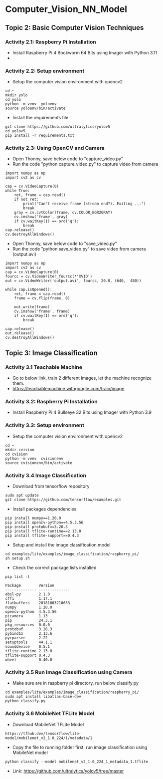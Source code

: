 # Computer_Vision_NN_Model

## Topic 2: Basic Computer Vision Techniques

### Activity 2.1: Raspberry Pi Installation
- Install Raspberry Pi 4 Bookworm 64 Bits using Imager with Python 3.11
- 
### Activity 2.2: Setup environment
- Setup the computer vision environment with opencv2
```
cd ~
mkdir yolo
cd yolo
python -m venv  yoloenv
source yoloenv/bin/activate
```
- Install the requirements file
```
git clone https://github.com/ultralytics/yolov5  
cd yolov5
pip install -r requirements.txt
```
### Activity 2.3: Using OpenCV and Camera
- Open Thonny, save below code to "capture_video.py" 
- Run the code "python capture_video.py" to capture video from camera
```
import numpy as np
import cv2 as cv

cap = cv.VideoCapture(0)
while True:
    ret, frame = cap.read()
    if not ret:
        print("Can't receive frame (stream end?). Exiting ...")
        break
    gray = cv.cvtColor(frame, cv.COLOR_BGR2GRAY)
    cv.imshow('frame', gray)
    if cv.waitKey(1) == ord('q'):
        break
cap.release()
cv.destroyAllWindows()
```
- Open Thonny, save below code to "save_video.py" 
- Run the code "python save_video.py" to save video from camera (output.avi)
```
import numpy as np
import cv2 as cv
cap = cv.VideoCapture(0)
fourcc = cv.VideoWriter_fourcc(*'XVID')
out = cv.VideoWriter('output.avi', fourcc, 20.0, (640,  480))

while cap.isOpened():
    ret, frame = cap.read()
    frame = cv.flip(frame, 0)

    out.write(frame)
    cv.imshow('frame', frame)
    if cv.waitKey(1) == ord('q'):
        break

cap.release()
out.release()
cv.destroyAllWindows()
```

## Topic 3: Image Classification

### Activity 3.1 Teachable Machine
- Go to below link, train 2 different images, let the machine recognize them.
- https://teachablemachine.withgoogle.com/train/image

### Activity 3.2: Raspberry Pi Installation
- Install Raspberry Pi 4 Bullseye 32 Bits using Imager with Python 3.9

### Activity 3.3: Setup environment
- Setup the computer vision environment with opencv2
```
cd ~
mkdir cvision
cd cvision
python -m venv  cvisionenv
source cvisionenv/bin/activate
```

### Activity 3.4 Image Classification
- Download from tensorflow repository
```
sudo apt update
git clone https://github.com/tensorflow/examples.git
```
- Install packages dependencies
```
pip install numpy==1.20.0
pip install opencv-python==4.5.3.56
pip install protobuf==3.20.3
pip install tflite-runtime==2.13.0
pip install tflite-support==0.4.3
```
- Setup and install the image classification model
``` 
cd examples/lite/examples/image_classification/raspberry_pi/
sh setup.sh
````
- Check the correct package lists installed
```
pip list -l
```
```
Package        Version
-------------- --------------
absl-py        2.1.0
cffi           1.17.1
flatbuffers    20181003210633
numpy          1.20.0
opencv-python  4.5.3.56
picamera       1.13
pip            24.3.1
pkg_resources  0.0.0
protobuf       3.20.3
pybind11       2.13.6
pycparser      2.22
setuptools     44.1.1
sounddevice    0.5.1
tflite-runtime 2.13.0
tflite-support 0.4.3
wheel          0.40.0
```

### Activity 3.5 Run Image Classification using Camera
- Make sure are in raspberry pi directory, run below classify.py
```
cd examples/lite/examples/image_classification/raspberry_pi/
sudo apt install libatlas-base-dev
python classify.py
```

### Activity 3.6 MobileNet TFLite Model
- Download MobileNet TFLite Model
```
https://tfhub.dev/tensorflow/lite-model/mobilenet_v2_1.0_224/1/metadata/1
```
- Copy the file to running folder first, run image classification using MobileNet model
```
python classify --model mobilenet_v2_1.0_224_1_metadata_1.tflite
```

- Link: https://github.com/ultralytics/yolov5/tree/master
